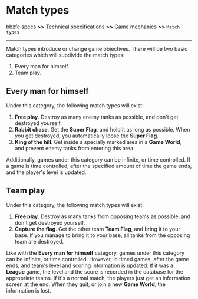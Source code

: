 # Match types

[bbzfc specs](../bbzfc_specs.md) **>>** [Technical specifications](technical_specifications.md) **>>** [Game mechanics](game_mechanics.md) **>>** `Match types`

---

Match types introduce or change game objectives. There will be two basic categories which will subdivide the match
types:

1. Every man for himself.
2. Team play.


## Every man for himself

Under this category, the following match types will exist:

1. **Free play**. Destroy as many enemy tanks as possible, and don't get destroyed yourself.
2. **Rabbit chase**. Get the **Super Flag**, and hold it as long as possible. When you get destroyed, you automatically
loose the **Super Flag**.
3. **King of the hill**. Get inside a specially marked area in a **Game World**, and prevent enemy tanks from entering
this area.

Additionally, games under this category can be infinite, or time controlled. If a game is time controlled, after the
specified amount of time the game ends, and the player's level is updated.

## Team play

Under this category, the following match types will exist:

1. **Free play**. Destroy as many tanks from opposing teams as possible, and don't get destroyed yourself.
2. **Capture the flag**. Get the other team **Team Flag**, and bring it to your base. If you manage to bring it to your
base, all tanks from the opposing team are destroyed.

Like with the **Every man for himself** category, games under this category can be infinite, or time controlled.
However, in timed games, after the game ends, and team's level and scoring information is updated. If it was a
**League** game, the level and the score is recorded in the database for the appropriate teams. If it's a normal match,
the players just get an information screen at the end. When they quit, or join a new **Game World**, the information
is lost.
